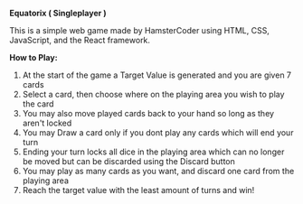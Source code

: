 **Equatorix ( Singleplayer )**

This is a simple web game made by HamsterCoder using HTML, CSS, JavaScript, and the React framework.

**How to Play:**
1. At the start of the game a Target Value is generated and you are given 7 cards
2. Select a card, then choose where on the playing area you wish to play the card
3. You may also move played cards back to your hand so long as they aren't locked
4. You may Draw a card only if you dont play any cards which will end your turn
5. Ending your turn locks all dice in the playing area which can no longer be moved but can be discarded using the Discard button
6. You may play as many cards as you want, and discard one card from the playing area
7. Reach the target value with the least amount of turns and win!
